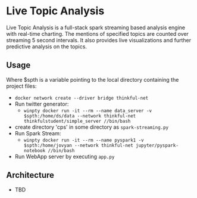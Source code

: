 # Live Topic Analysis

Live Topic Analysis is a full-stack spark streaming based analysis engine with real-time charting. 
The mentions of specified topics are counted over streaming 5 second intervals. It also provides live visualizations and further predictive analysis on the topics.

## Usage

Where $spth is a variable pointing to the local directory containing the project files:


- `docker network create --driver bridge thinkful-net`
- Run twitter generator: 
  - `winpty docker run -it --rm --name data_server -v $spth:/home/ds/data --network thinkful-net thinkfulstudent/simple_server //bin/bash`
- create directory 'cps' in some directory as `spark-streaming.py`
- Run Spark Stream:
  - `winpty docker run -it --rm --name pyspark1 -v $spth:/home/jovyan --network thinkful-net jupyter/pyspark-notebook //bin/bash`
- Run WebApp server by executing `app.py`


## Architecture 
- TBD
